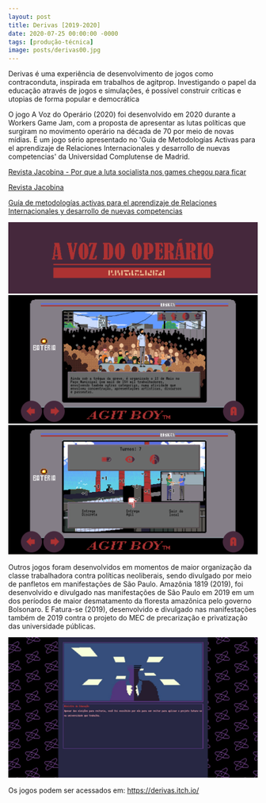 ```yaml
---
layout: post
title: Derivas [2019-2020]
date: 2020-07-25 00:00:00 -0000
tags: [produção-técnica]
image: posts/derivas00.jpg
---
```


Derivas é uma experiência de desenvolvimento de jogos como contraconduta, inspirada em trabalhos de agitprop. Investigando o papel da educação através de jogos e simulações, é possível construir críticas e utopias de forma popular e democrática

O jogo A Voz do Operário (2020) foi desenvolvido em 2020 durante a Workers Game Jam, com a proposta de apresentar as lutas políticas que surgiram no movimento operário na década de 70 por meio de novas mídias. É um jogo sério apresentado no 'Guia de Metodologías Activas para el aprendizaje de Relaciones Internacionales y desarrollo de nuevas competencias' da Universidad Complutense de Madrid.

<a href="https://jacobin.com.br/2020/10/por-que-a-luta-socialista-nos-games-chegou-para-ficar/">Revista Jacobina - Por que a luta socialista nos games chegou para ficar</a>

<a href="https://jacobin.com.br/2020/09/podemos-trazer-os-gamers-para-o-socialismo/">Revista Jacobina</a>

<a href="https://docta.ucm.es/entities/publication/9de410da-411f-4fec-b65f-866698885a64">
Guía de metodologías activas para el aprendizaje de Relaciones Internacionales y desarrollo de nuevas competencias</a>

![a1]
![a2]
![a3]

Outros jogos foram desenvolvidos em momentos de maior organização da classe trabalhadora contra políticas neoliberais, sendo divulgado por meio de panfletos em manifestações de São Paulo.
Amazônia 1819 (2019), foi desenvolvido e divulgado nas manifestações de Sâo Paulo em 2019 em um dos períodos de maior desmatamento da floresta amazônica pelo governo Bolsonaro. E Fatura-se (2019), desenvolvido e divulgado nas manifestações também de 2019 contra o projeto do MEC de precarização e privatização das universidade públicas.

![a4]

Os jogos podem ser acessados em: https://derivas.itch.io/

[a1]: /assets/img/posts/derivas1.png "Imagem do jogo"
[a2]: /assets/img/posts/derivas2.png "Imagem do jogo"
[a3]: /assets/img/posts/derivas3.png "Imagem do jogo"
[a4]: /assets/img/posts/derivas4.jpg "Imagem do jogo"
